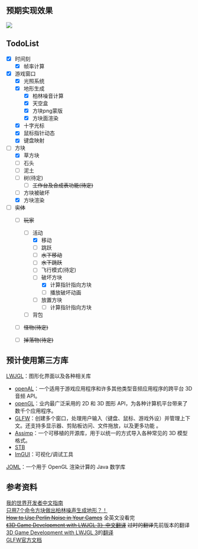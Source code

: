## 预期实现效果
<img src="https://github.com/yin2hao/MineCraftMini/blob/master/img/preview.png?raw=true">

## TodoList
- [x] 时间刻
  - [x] 帧率计算
- [x] 游戏窗口
  - [x] 光照系统
  - [x] 地形生成
      - [x] 柏林噪音计算
      - [x] 天空盒
      - [x] 方块png蒙版
      - [x] 方块面渲染
  - [x] 十字光标
  - [x] 鼠标指针动态
  - [x] 键盘映射
- [ ] 方块
  - [x] 草方块
  - [ ] 石头
  - [ ] 泥土
  - [ ] 树(待定)
    - [ ] ~~工作台及合成表功能(待定)~~
  - [ ] 方块被破坏
  - [x] 方块渲染
- [ ] ~~实体~~
	- [ ] ~~玩家~~
      - [ ] 活动
          - [x] 移动
          - [ ] 跳跃
          - [ ] ~~水下移动~~
          - [ ] ~~水下跳跃~~
          - [ ] 飞行模式(待定)
          - [ ] 破坏方块
            - [x] 计算指针指向方块
            - [ ] 播放破坏动画
          - [ ] 放置方块
            - [ ] 计算指针指向方块
      - [ ] 背包
	- [ ] ~~怪物(待定)~~
	- [ ] ~~掉落物(待定)~~


## 预计使用第三方库
[LWJGL](https://www.lwjgl.org/)：图形化界面以及各种相关库</br>
   - [openAL](https://www.openal.org/)：一个适用于游戏应用程序和许多其他类型音频应用程序的跨平台 3D 音频 API。
   - [openGL](https://www.khronos.org/opengl/)：业内最广泛采用的 2D 和 3D 图形 API，为各种计算机平台带来了数千个应用程序。
   - [GLFW](https://www.glfw.org/)：创建多个窗口，处理用户输入（键盘、鼠标、游戏外设）并管理上下文。还支持多显示器、剪贴板访问、文件拖放，以及更多功能 。
   - [Assimp](https://www.assimp.org/)：一个可移植的开源库，用于以统一的方式导入各种常见的 3D 模型格式。
   - [STB](https://github.com/nothings/stb)
   - [ImGUI](https://github.com/ocornut/imgui)：可视化/调试工具

[JOML](https://joml-ci.github.io/JOML/)：一个用于 OpenGL 渲染计算的 Java 数学库

## 参考资料
[我的世界开发者中文指南](https://github.com/mouse0w0/MinecraftDeveloperGuide?tab=readme-ov-file)</br>
[只用7个命令方块做出柏林噪声生成地形？！](https://www.bilibili.com/video/BV1vfKJedEdA/)</br>
~~[How to Use Perlin Noise in Your Games](http://devmag.org.za/2009/04/25/perlin-noise/)~~ 全英文没看完</br>
~~[《3D Game Development with LWJGL 3》中文翻译](https://mouse0w0.github.io/lwjglbook-CN-Translation/02-the-game-loop/)~~ ~~过时的翻译~~先前版本的翻译</br>
[3D Game Development with LWJGL 3](https://ahbejarano.gitbook.io/lwjglgamedev)的[翻译](https://yin2hao.github.io/lwjglbook-CN-Translation/)</br>
[GLFW官方文档](https://www.glfw.org/docs/latest/)